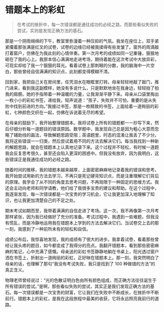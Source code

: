 # 错题本上的彩虹
> 在考试的挫折中，每一次错误都是通往成功的必经之路，而那些看似失败的尝试，实则是发现正确方法的基石。

那是一个阴雨绵绵的下午，教室里弥漫着一种压抑的气氛。我坐在座位上，双手紧紧攥着那张满是红叉的试卷，试卷的边缘已经被我揉得有些发皱了。窗外的雨滴敲打着窗户，仿佛在为我此刻的心情伴奏。第一次月考的成绩如同一记重锤，狠狠地砸在了我的心上。我原本信心满满地走进考场，期待着能在这次考试中大放异彩，可现实却给了我一个狠狠的耳光。看着试卷上那刺眼的分数，我的脑海中一片空白，那些曾经自信满满的知识点，此刻都变得模糊不清。

回到家，我把自己关在房间里，任凭泪水在眼眶里打转。母亲轻轻地敲了敲门，推门进来，看到我这副模样，她没有多说什么，只是默默地坐在我身边，轻轻拍了拍我的肩膀。她的手指带着一种温暖的力量，让我渐渐平静下来。母亲从口袋里掏出一枚小小的彩虹书签，递给我，轻声说道：“孩子，失败并不可怕，重要的是从失败中找到前进的方向。”我接过书签，那是一枚精致的书签，上面绘着一道绚丽的彩虹，七种颜色交织在一起，仿佛在诉说着无尽的希望。

在母亲的鼓励下，我开始整理错题本。我将试卷上所有的错题都一一抄写下来，然后仔细分析每一道题目的错误原因。数学题中，我发现自己总是因为粗心大意而忽略了辅助线的画法，导致解题思路受阻；英语题里，时态的混淆让我丢了不少分。我将这些错误一一归类，然后尝试着用不同的方法去解决它们。每当我找到一种新的解题思路，就会在错题本上认真地记录下来。这个过程并不轻松，有时候一道题我会反复思考很久，甚至还会陷入更深的困惑中。但我没有放弃，因为我明白，这些错误正是我通往成功的必经之路。

随着时间的推移，我的错题本越来越厚，上面密密麻麻地记录着我的错误和思考。我开始尝试用新的方法去学习，不再只是死记硬背知识点，而是注重理解它们背后的原理。我学会了从不同的角度去思考问题，不再局限于一种固定的思维方式。我还会主动向老师和同学请教，他们给了我很多宝贵的建议和帮助。在这个过程中，我逐渐发现，每一次错误都是一次宝贵的学习机会，它让我更加深入地理解了知识，也让我更加清楚自己的不足之处。

期末考试如期而至，我带着满满的自信走进了考场。这一次，我不再像第一次月考那样紧张，因为我已经做好了充分的准备。考试过程中，我遇到一些难题，但我没有慌乱，而是冷静地运用我在错题本上学到的方法去解决它们。当试卷交上去的那一刻，我感到了一种前所未有的轻松和自信。

成绩公布后，我惊喜地发现，我的成绩有了很大的进步。我拿着试卷，看着那些曾经让我头疼的题目，如今都变成了我得分的亮点。我翻开错题本，看到那些密密麻麻的笔记，心中充满了感慨。母亲送的彩虹书签静静地躺在书桌上，阳光透过窗户洒在书签上，折射出一道绚丽的彩虹，正好映在错题本上。那一刻，我突然明白了母亲的话，也理解了那句“我没有考试失败，我只是找到了 100 种做错的方法”的真正含义。

物理老师曾经说过：“光的色散证明白色由所有颜色组成，而正确方法往往诞生于所有错误的尝试。”是啊，那些看似失败的尝试，其实正是我们发现正确方法的基石。每一次错误都是一次宝贵的财富，它让我们在失败中不断成长，在挫折中不断前行。错题本上的彩虹，是我在这段旅程中最美的收获，它将永远照亮我前行的道路。